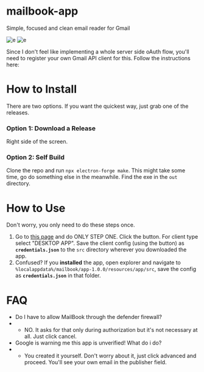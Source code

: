 # mailbook-app
Simple, focused and clean email reader for Gmail

![e](https://i.imgur.com/4mvxIh9.png)
![e](https://i.imgur.com/JI9WjJA.png)

Since I don't feel like implementing a whole server side oAuth flow, you'll need to register your own Gmail API client for this. Follow the instructions here:

# How to Install

There are two options. If you want the quickest way, just grab one of the releases. 

### Option 1: Download a Release

Right side of the screen. 

### Option 2: Self Build

Clone the repo and run ```npx electron-forge make```. This might take some time, go do something else in the meanwhile. Find the exe in the ```out``` directory. 

# How to Use

Don't worry, you only need to do these steps once.

1. Go to [this page](https://developers.google.com/gmail/api/quickstart/nodejs#step_1_turn_on_the "Google Tutorial") and do ONLY STEP ONE. Click the button. For client type select "DESKTOP APP". Save the client config (using the button) as __```credentials.json```__ to the ```src``` directory wherever you downloaded the app. 
2. Confused? If you __installed__ the app, open explorer and navigate to ```%localappdata%/mailbook/app-1.0.0/resources/app/src```, save the config as __```credentials.json```__ in that folder.

# FAQ

* Do I have to allow MailBook through the defender firewall? 
* * NO. It asks for that only during authorization but it's not necessary at all. Just click cancel.
* Google is warning me this app is unverified! What do i do? 
* * You created it yourself. Don't worry about it, just click advanced and proceed. You'll see your own email in the publisher field.

